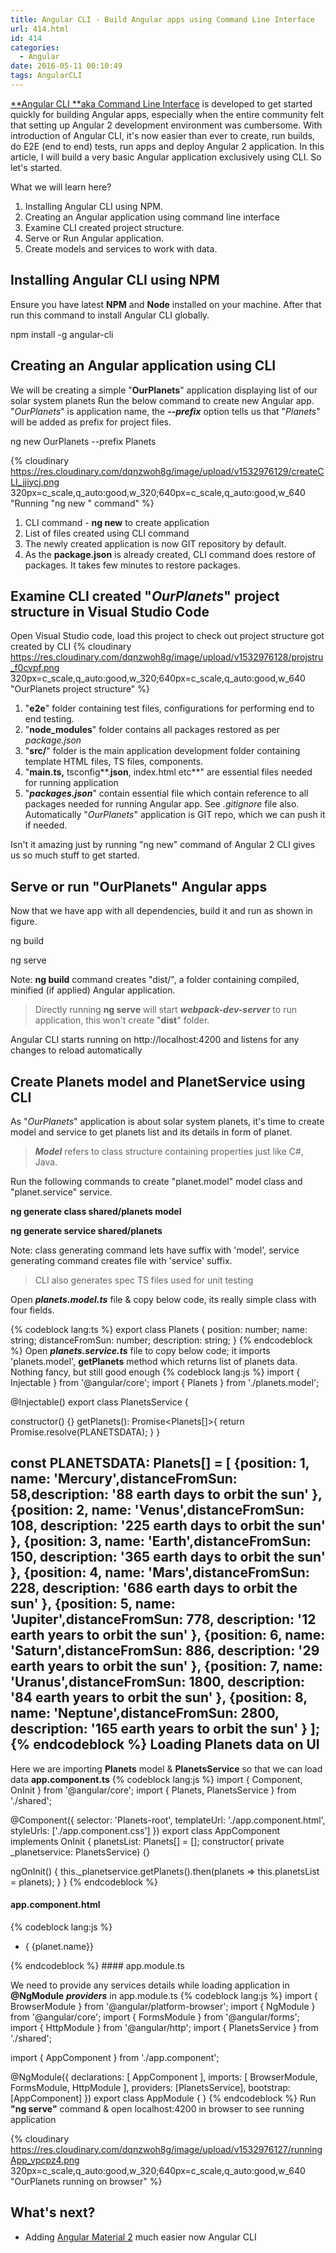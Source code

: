 ```yaml
---
title: Angular CLI - Build Angular apps using Command Line Interface
url: 414.html
id: 414
categories:
  - Angular
date: 2016-05-11 00:10:49
tags: AngularCLI
---
```


[**Angular CLI **aka Command Line Interface](https://cli.angular.io/) is developed to get started quickly for building Angular  apps, especially when the entire community felt that setting up Angular 2 development environment was cumbersome. 
With introduction of Angular CLI, it's now easier than ever to create, run builds, do E2E (end to end) tests, run apps and deploy Angular 2 application. In this article, I will build a very basic Angular application exclusively using CLI. So let's started. 

What we will learn here?

1.  Installing Angular CLI using NPM.
2.  Creating an Angular application using command line interface
3.  Examine CLI created project structure.
4.  Serve or Run Angular application.
5.  Create models and services to work with data.

Installing Angular CLI using NPM
----------------------------------

Ensure you have latest **NPM** and **Node** installed on your machine. After that run this command to install Angular CLI globally.

npm install -g angular-cli

Creating an Angular application using CLI
-------------------------------------------

We will be creating a simple "**OurPlanets**" application displaying list of our solar system planets Run the below command to create new Angular app. "_OurPlanets_" is application name, the _**--prefix**_ option tells us that "_Planets_" will be added as prefix for project files.

ng new OurPlanets --prefix Planets

{% cloudinary https://res.cloudinary.com/dqnzwoh8g/image/upload/v1532976129/createCLI_jjiycj.png 320px=c_scale,q_auto:good,w_320;640px=c_scale,q_auto:good,w_640 "Running "ng new " command" %}

1.  CLI command - **ng new** to create application
2.  List of files created using CLI command
3.  The newly created application is now GIT repository by default.
4.  As the **package.json** is already created, CLI command does restore of packages. It takes few minutes to restore packages.

Examine CLI created "_OurPlanets_" project structure in Visual Studio Code
--------------------------------------------------------------------------

Open Visual Studio code, load this project to check out project structure got created by CLI 
{% cloudinary https://res.cloudinary.com/dqnzwoh8g/image/upload/v1532976128/projstru_f0cvpf.png 320px=c_scale,q_auto:good,w_320;640px=c_scale,q_auto:good,w_640 "OurPlanets project structure" %}

1.  "**e2e**" folder containing test files, configurations for performing end to end testing.
2.  "**node_modules**" folder contains all packages restored as per _package.json_
3.  "**src/**" folder is the main application development folder containing template HTML files, TS files, components.
4.  "**main.ts,** tsconfig**.**json**, index.html etc**" are essential files needed for running application
5.  "_**packages.json**_" contain essential file which contain reference to all packages needed for running Angular app. See _.gitignore_ file also. Automatically "_OurPlanets_" application is GIT repo, which we can push it if needed.

Isn't it amazing just by running "ng new" command of Angular 2 CLI gives us so much stuff to get started.

Serve or run "OurPlanets" Angular apps
----------------------------------------

Now that we have app with all dependencies, build it and run as shown in figure.

ng build

ng serve

Note: **ng build** command creates "dist/", a folder containing compiled, minified (if applied) Angular application.

> Directly running **ng serve** will start _**webpack-dev-server**_ to run application, this won't create "**dist**" folder.

Angular CLI starts running on http://localhost:4200 and listens for any changes to reload automatically

Create Planets model and PlanetService using CLI
------------------------------------------------

As "_OurPlanets_" application is about solar system planets, it's time to create model and service to get planets list and its details in form of planet.

> _**Model**_ refers to class structure containing properties just like C#, Java.

Run the following commands to create "planet.model" model class and "planet.service" service.

**ng generate class shared/planets model**

**ng generate service shared/planets**

Note: class generating command lets have suffix with 'model', service generating command creates file with 'service' suffix.

> CLI also generates spec TS files used for unit testing

Open _**planets.model.ts**_ file & copy below code, its really simple class with four fields.

{% codeblock lang:ts %}
export class Planets {
    position: number;
    name: string;
    distanceFromSun: number;
    description: string;
}
{% endcodeblock %}
Open _**planets.service.ts**_ file to copy below code; it imports 'planets.model', **getPlanets** method which returns list of planets data. Nothing fancy, but still good enough
{% codeblock lang:js %}
import { Injectable } from '@angular/core';
import { Planets } from './planets.model';

@Injectable()
export class PlanetsService {

  constructor() {}
  getPlanets(): Promise<Planets[]>{
    return Promise.resolve(PLANETSDATA);
  }
}

const PLANETSDATA: Planets[] = [
  {position: 1, name: 'Mercury',distanceFromSun: 58,description: '88 earth days to orbit the sun' },
  {position: 2, name: 'Venus',distanceFromSun: 108,  description: '225 earth days to orbit the sun' },
  {position: 3, name: 'Earth',distanceFromSun: 150,  description: '365 earth days to orbit the sun' },
  {position: 4, name: 'Mars',distanceFromSun: 228,  description: '686 earth days to orbit the sun' },
  {position: 5, name: 'Jupiter',distanceFromSun: 778,  description: '12 earth years to orbit the sun' },
  {position: 6, name: 'Saturn',distanceFromSun: 886,  description: '29 earth years to orbit the sun' },
  {position: 7, name: 'Uranus',distanceFromSun: 1800,  description: '84 earth years to orbit the sun' },
  {position: 8, name: 'Neptune',distanceFromSun: 2800,  description: '165 earth years to orbit the sun' }
];
{% endcodeblock %}
Loading Planets data on UI
--------------------------

Here we are importing **Planets** model & **PlanetsService** so that we can load data **app.component.ts**
{% codeblock lang:js %}
import { Component, OnInit } from '@angular/core';
import { Planets, PlanetsService } from './shared';

@Component({
  selector: 'Planets-root',
  templateUrl: './app.component.html',
  styleUrls: ['./app.component.css']
})
export class AppComponent implements OnInit {
  planetsList: Planets[] = [];
  constructor(
    private _planetservice: PlanetsService) {}

  ngOnInit() {
    this._planetservice.getPlanets().then(planets => this.planetsList = planets);
  }
}
{% endcodeblock %}
#### app.component.html
{% codeblock lang:js %}
<ul>
    <li *ngFor="let planet of planetsList">{ {planet.name}}</li>    
</ul>
{% endcodeblock %}
#### app.module.ts

We need to provide any services details while loading application in **@NgModule** _**providers**_ in app.module.ts
{% codeblock lang:js %}
import { BrowserModule } from '@angular/platform-browser';
import { NgModule } from '@angular/core';
import { FormsModule } from '@angular/forms';
import { HttpModule } from '@angular/http';
import { PlanetsService } from './shared';

import { AppComponent } from './app.component';

@NgModule({
  declarations: [
    AppComponent
  ],
  imports: [
    BrowserModule,
    FormsModule,
    HttpModule
  ],
  providers: [PlanetsService],
  bootstrap: [AppComponent]
})
export class AppModule { }
{% endcodeblock %}
Run **"ng serve"** command & open localhost:4200 in browser to see running application 

{% cloudinary https://res.cloudinary.com/dqnzwoh8g/image/upload/v1532976127/runningApp_vpcpz4.png 320px=c_scale,q_auto:good,w_320;640px=c_scale,q_auto:good,w_640 "OurPlanets running on browser" %}

What's next?
------------

*   Adding [Angular Material 2](http://www.mithunvp.com/angular-material-2-angular-cli-webpack/) much easier now Angular CLI